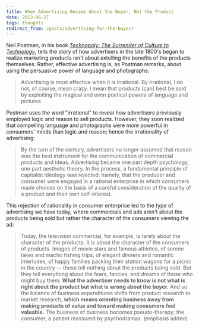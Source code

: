 ```yaml
---
title: When Advertising Became About the Buyer, Not the Product
date: 2013-06-27
tags: thoughts
redirect_from: /posts/advertising-for-the-buyer/
---
```


Neil Postman, in his book *[Technopoly: The Surrender of Culture to Technology](http://www.amazon.com/Technopoly-The-Surrender-Culture-Technology/dp/0679745408)*, tells the story of how advertisers in the late 1800's began to realize marketing products isn't about extolling the benefits of the products themselves. Rather, effective advertising is, as Postman remarks, about using the persuasive power of language and photographs:

> Advertising is most effective when it is irrational. By irrational, I do not, of course, mean crazy. I mean that products [can] best be sold by exploiting the magical and even poetical powers of language and pictures.

Postman uses the word "irrational" to reveal how advertisers previously employed logic and reason to sell products. However, they soon realized that compelling language and photographs were more powerful in consumers' minds than logic and reason; hence the irrationality of advertising:

> By the turn of the century, advertisers no longer assumed that reason was the best instrument for the communication of commercial products and ideas. Advertising became one part depth psychology, one part aesthetic theory. In the process, a fundamental principle of capitalist ideology was rejected: namely, that the producer and consumer were engaged in a rational enterprise in which consumers made choices on the basis of a careful consideration of the quality of a product and their own self-interest.

This rejection of rationality in consumer enterprise led to the type of advertising we have today, where commercials and ads aren't about the products being sold but rather the character of the consumers viewing the ad:

> Today, the television commercial, for example, is rarely about the character of the products. It is about the character of the consumers of products. Images of movie stars and famous athletes, of serene lakes and macho fishing trips, of elegant dinners and romantic interludes, of happy families packing their station wagons for a picnic in the country — these tell nothing about the products being sold. But they tell everything about the fears, fancies, and dreams of those who might buy them. **What the advertiser needs to know is not what is right about the product but what is wrong about the buyer.** And so the balance of business expenditures shifts from product research to market research, **which means orienting business away from making products of value and toward making consumers feel valuable.** The business of business becomes pseudo-therapy; the consumer, a patient reassured by psychodramas. (emphasis added)